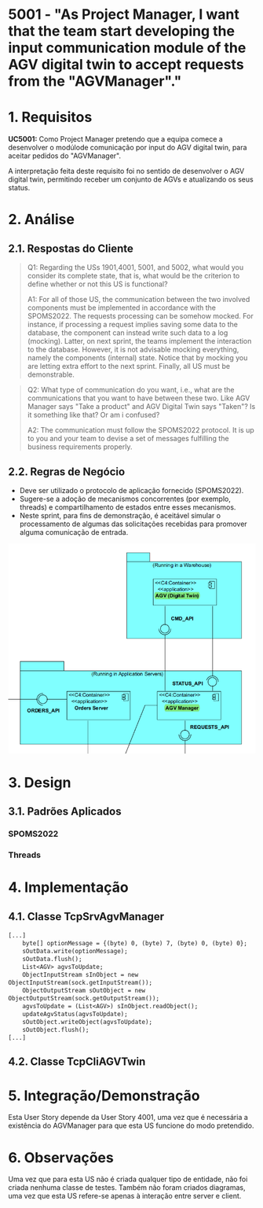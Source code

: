 # 5001 - "As Project Manager,  I want that the team start developing the input communication module of the AGV digital twin to accept requests from the "AGVManager"."



# 1. Requisitos


**UC5001:** Como Project Manager pretendo que a equipa comece a desenvolver o modúlode comunicação por input do AGV digital twin, para aceitar pedidos do "AGVManager".

A interpretação feita deste requisito foi no sentido de desenvolver o AGV digital twin, permitindo receber um conjunto de AGVs e atualizando os seus status.


# 2. Análise

## 2.1. Respostas do Cliente

>Q1: Regarding the USs 1901,4001, 5001, and 5002, what would you consider its complete state, that is, what would be the criterion to define whether or not this US is functional?
>
>A1: For all of those US, the communication between the two involved components must be implemented in accordance with the SPOMS2022. The requests processing can be somehow mocked. For instance, if processing a request implies saving some data to the database, the component can instead write such data to a log (mocking). Latter, on next sprint, the teams implement the interaction to the database. However, it is not advisable mocking everything, namely the components (internal) state. Notice that by mocking you are letting extra effort to the next sprint. Finally, all US must be demonstrable.

>Q2: What type of communication do you want, i.e., what are the communications that you want to have between these two. Like AGV Manager says "Take a product" and AGV Digital Twin says "Taken"? Is it something like that? Or am i confused?
>
>A2: The communication must follow the SPOMS2022 protocol. It is up to you and your team to devise a set of messages fulfilling the business requirements properly.



## 2.2. Regras de Negócio

* Deve ser utilizado o protocolo de aplicação fornecido (SPOMS2022).
* Sugere-se a adoção de mecanismos concorrentes (por exemplo, threads) e compartilhamento de estados entre esses mecanismos.
* Neste sprint, para fins de demonstração, é aceitável simular o processamento de algumas das solicitações recebidas para promover alguma comunicação de entrada.

![AGVManagerETwin](AGVManagerETwin.png)


# 3. Design


## 3.1. Padrões Aplicados


### SPOMS2022

### Threads


# 4. Implementação

## 4.1. Classe TcpSrvAgvManager


    [...]
        byte[] optionMessage = {(byte) 0, (byte) 7, (byte) 0, (byte) 0};
        sOutData.write(optionMessage);
        sOutData.flush();
        List<AGV> agvsToUpdate;
        ObjectInputStream sInObject = new ObjectInputStream(sock.getInputStream());
        ObjectOutputStream sOutObject = new ObjectOutputStream(sock.getOutputStream());
        agvsToUpdate = (List<AGV>) sInObject.readObject();
        updateAgvStatus(agvsToUpdate);
        sOutObject.writeObject(agvsToUpdate);
        sOutObject.flush();
    [...]


## 4.2. Classe TcpCliAGVTwin





# 5. Integração/Demonstração

Esta User Story depende da User Story 4001, uma vez que é necessária a existência do AGVManager para que esta US funcione do modo pretendido.

# 6. Observações

Uma vez que para esta US não é criada qualquer tipo de entidade, não foi criada nenhuma classe de testes. Também não foram criados diagramas, uma vez que esta US refere-se apenas à interação entre server e client.
